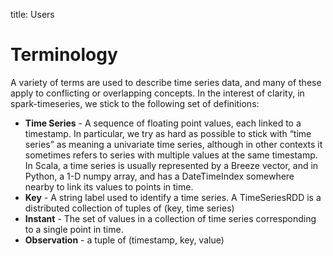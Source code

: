 title: Users

# Terminology

A variety of terms are used to describe time series data, and many of these apply to conflicting or
overlapping concepts.  In the interest of clarity, in spark-timeseries, we stick to the following
set of definitions:

* **Time Series** - A sequence of floating point values, each linked to a timestamp.
  In particular, we try as hard as possible to stick with “time series” as meaning a
  univariate time series, although in other contexts it sometimes refers to series with multiple
  values at the same timestamp.  In Scala, a time series is usually represented by a Breeze
  vector, and in Python, a 1-D numpy array, and has a DateTimeIndex somewhere nearby to link its
  values to points in time.
* **Key** - A string label used to identify a time series.  A TimeSeriesRDD is a distributed
  collection of tuples of (key, time series)
* **Instant** - The set of values in a collection of time series corresponding to a single point in
  time.
* **Observation** - a tuple of (timestamp, key, value)


